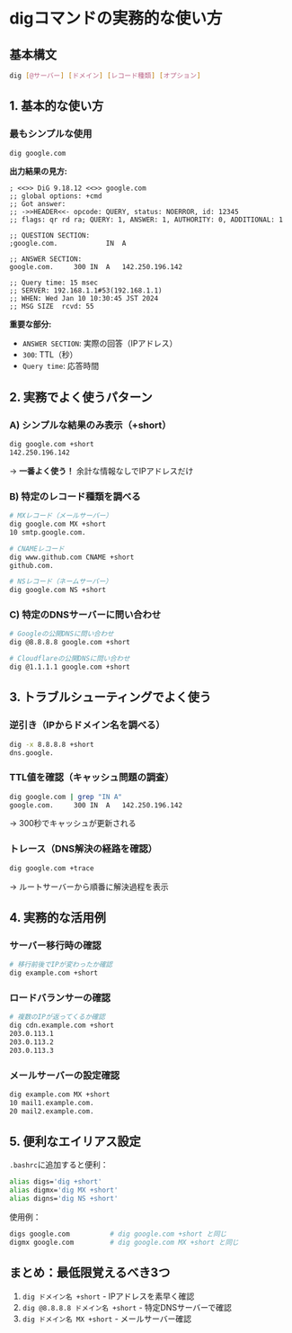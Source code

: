 # digコマンドの実務的な使い方

## 基本構文
```bash
dig [@サーバー] [ドメイン] [レコード種類] [オプション]
```

## 1. 基本的な使い方

### 最もシンプルな使用
```bash
dig google.com
```

**出力結果の見方:**
```
; <<>> DiG 9.18.12 <<>> google.com
;; global options: +cmd
;; Got answer:
;; ->>HEADER<<- opcode: QUERY, status: NOERROR, id: 12345
;; flags: qr rd ra; QUERY: 1, ANSWER: 1, AUTHORITY: 0, ADDITIONAL: 1

;; QUESTION SECTION:
;google.com.			IN	A

;; ANSWER SECTION:
google.com.		300	IN	A	142.250.196.142

;; Query time: 15 msec
;; SERVER: 192.168.1.1#53(192.168.1.1)
;; WHEN: Wed Jan 10 10:30:45 JST 2024
;; MSG SIZE  rcvd: 55
```

**重要な部分:**
- `ANSWER SECTION`: 実際の回答（IPアドレス）
- `300`: TTL（秒）
- `Query time`: 応答時間

## 2. 実務でよく使うパターン

### A) シンプルな結果のみ表示（+short）
```bash
dig google.com +short
142.250.196.142
```
→ **一番よく使う！** 余計な情報なしでIPアドレスだけ

### B) 特定のレコード種類を調べる
```bash
# MXレコード（メールサーバー）
dig google.com MX +short
10 smtp.google.com.

# CNAMEレコード
dig www.github.com CNAME +short
github.com.

# NSレコード（ネームサーバー）
dig google.com NS +short
```

### C) 特定のDNSサーバーに問い合わせ
```bash
# Googleの公開DNSに問い合わせ
dig @8.8.8.8 google.com +short

# Cloudflareの公開DNSに問い合わせ
dig @1.1.1.1 google.com +short
```

## 3. トラブルシューティングでよく使う

### 逆引き（IPからドメイン名を調べる）
```bash
dig -x 8.8.8.8 +short
dns.google.
```

### TTL値を確認（キャッシュ問題の調査）
```bash
dig google.com | grep "IN A"
google.com.		300	IN	A	142.250.196.142
```
→ 300秒でキャッシュが更新される

### トレース（DNS解決の経路を確認）
```bash
dig google.com +trace
```
→ ルートサーバーから順番に解決過程を表示

## 4. 実務的な活用例

### サーバー移行時の確認
```bash
# 移行前後でIPが変わったか確認
dig example.com +short
```

### ロードバランサーの確認
```bash
# 複数のIPが返ってくるか確認
dig cdn.example.com +short
203.0.113.1
203.0.113.2
203.0.113.3
```

### メールサーバーの設定確認
```bash
dig example.com MX +short
10 mail1.example.com.
20 mail2.example.com.
```

## 5. 便利なエイリアス設定

`.bashrc`に追加すると便利：
```bash
alias digs='dig +short'
alias digmx='dig MX +short'
alias digns='dig NS +short'
```

使用例：
```bash
digs google.com          # dig google.com +short と同じ
digmx google.com         # dig google.com MX +short と同じ
```

## まとめ：最低限覚えるべき3つ

1. `dig ドメイン名 +short` - IPアドレスを素早く確認
2. `dig @8.8.8.8 ドメイン名 +short` - 特定DNSサーバーで確認  
3. `dig ドメイン名 MX +short` - メールサーバー確認


